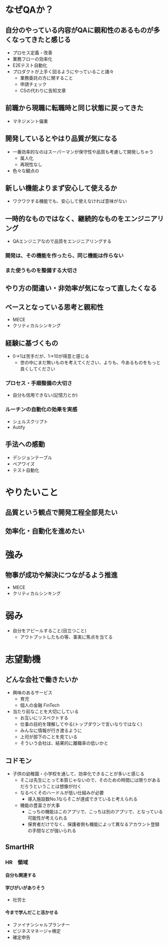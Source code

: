 # なぜQAか？

## 自分のやっている内容がQAに親和性のあるものが多くなってきたと感じる
- プロセス定義・改善
- 業務フローの効率化
- E2Eテスト自動化
- プロダクトが上手く回るようにやっていること諸々
  - 業務委託の方に関すること
  - 申請チェック
  - CSの代わりに告知文章

## 前職から現職に転職時と同じ状態に戻ってきた
- マネジメント偏重

## 開発しているとやはり品質が気になる
- 一番効率的なのはスーパーマンが保守性や品質も考慮して開発しちゃう
  - 属人化
  - 再現性なし
- 色々な観点の

## 新しい機能よりまず安心して使えるか
- ワクワクする機能でも、安心して使えなければ意味がない

## 一時的なものではなく、継続的なものをエンジニアリング
- QAエンジニアなので品質をエンジニアリングする
### 開発は、その機能を作ったら、同じ機能は作らない
### また使うものを整備する大切さ

## やり方の間違い・非効率が気になって直したくなる

## ベースとなっている思考と親和性
- MECE
- クリティカルシンキング

## 経験に基づくもの
- 0→1は苦手だが、1→10が得意と感じる
  - 世の中にまだ無いものを考えてください、よりも、今あるものをもっと良くしてください

### プロセス・手順整備の大切さ
- 自分も信用できない(記憶力とか)
### ルーチンの自動化の効果を実感
- シェルスクリプト
- Autify

## 手法への感動
- デシジョンテーブル
- ペアワイズ
- テスト自動化

# やりたいこと
## 品質という観点で開発工程全部見たい
## 効率化・自動化を進めたい

# 強み
## 物事が成功や解決につながるよう推進
- MECE
- クリティカルシンキング
# 弱み
- 自分をアピールすること(目立つこと)
  - アウトプットしたもの等、事実に焦点を当てる

# 志望動機

## どんな会社で働きたいか
- 興味のあるサービス
  - 育児
  - 個人の金融 FinTech
- 当たり前なことを大切にしている
  - お互いにリスペクトする
  - 仕事の目的を理解してやる(トップダウンで言いなりではなく)
  - みんなに情報が行き渡るように
  - 上司が部下のことを見ている
  - そういう会社は、結果的に離職率の低いかと

## コドモン
- 子供の幼稚園・小学校を通して、効率化できることが多いと感じる
  - そこは先生にとって本質じゃないので、そのための時間には限りがあるだろうということは想像が付く
  - なるべくそのハードルが低い仕組みが必要
    - 導入施設数No.1ならそこが達成できていると考えられる
  - 機能の豊富さが大事
    - こっちの機能はこのアプリで、こっちは別のアプリで、となっている可能性が考えられる
    - 保育者だけでなく、保護者側も機能によって異なるアカウント登録の手間などが強いられる

## SmartHR
### HR　領域
#### 自分も関連する
#### 学びがいがありそう
- 社労士
#### 今まで学んだこと活かせる
- ファイナンシャルプランナー
- ビジネスマネージャ検定
- 確定申告
